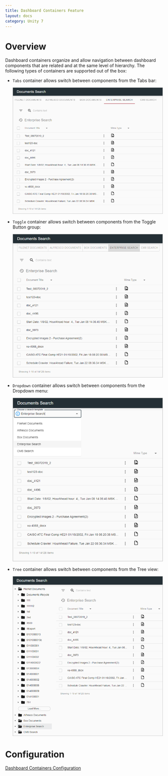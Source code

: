 ```yaml
---
title: Dashboard Containers Feature
layout: docs
category: Unity 7
---
```

# Overview

Dashboard containers organize and allow navigation between dashboard components that are related and at the same level of hierarchy. The following types of containers are supported out of the box:

- `Tabs` container allows switch between components from the Tabs bar:

    ![react_dashboard-container-tabs](images/dashboard_container_tabs.png)

- `Toggle` container allows switch between components from the Toggle Button group:

    ![react_dashboard-container-toggle](images/dashboard_container_toggle.png)

- `Dropdown` container allows switch between components from the Dropdown menu:

    ![react_dashboard-container-dropdown](images/dashboard_container_dropdown.png)

- `Tree` container allows switch between components from the Tree view:

    ![react_dashboard-container-tree](images/dashboard_container_tree.png)

# Configuration

[Dashboard Containers Configuration](../../configuration/dashboards/container-tag.md)
